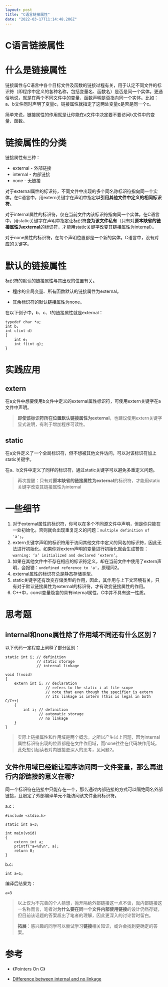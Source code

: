 ```yaml
---
layout: post
title: "C语言链接属性"
date: "2022-03-17T11:14:48.206Z"
---
```

C语言链接属性
=======

什么是链接属性
=======

链接属性与C语言中各个目标文件及函数的链接过程有关，用于认定不同文件的标识符（即程序中定义的各种名称，包括变量名、函数名）是否是同一个实体。更通俗地说，就是在两个不同文件中的变量、函数声明是否指向同一个实体。比如：a、b文件同时声明了变量c，链接属性就指定了这两处变量c是否是同一个c。

简单来说，链接属性的作用就是让你能在a文件中决定要不要访问b文件中的变量、函数。

链接属性的分类
=======

链接属性有三种：

*   external - 外部链接
*   internal - 内部链接
*   none - 无链接

对于external属性的标识符，不同文件中出现的多个同名称标识符指向同一个实体。在C语言中，用extern关键字在声明中指定**以引用其他文件中定义的相同标识符**。

对于internal属性的标识符，仅在当前文件内该标识符指向同一个实体。在C语言中，用static关键字在声明中指定让标识符**变为该文件私有**（只有对**原本缺省的链接属性为external**的标识符，才能用static关键字改变其链接属性为internal）。

对于none属性的标识符，在每个声明位置都是一个新的实体。C语言中，没有对应的关键字。

默认的链接属性
=======

标识符的默认的链接属性与其出现的位置有关。

*   程序的全局变量、所有函数默认的链接属性为external。
    
*   其余标识符的默认链接属性为none。
    

在以下例子中，b、c、f的链接属性就是external：

    typedef char *a;
    int b;
    int c(int d)
    {
    	int e;
    	int f(int g);
    }
    

实践应用
====

extern
------

在a文件中想要使用b文件中定义的external属性标识符，可使用extern关键字在a文件中声明。

> **即使该标识符所在位置默认链接属性为external**，也建议使用extern关键字显式说明，有利于增加程序可读性。

static
------

在a文件定义了一个全局标识符，但不想被其他文件访问，可以对该标识符加上static关键字。

在a、b文件中定义了同样的标识符，通过static关键字可以避免多重定义问题。

> 再次提醒：只有对**原本缺省的链接属性为external**的标识符，才能用static关键字改变其链接属性为internal

一些细节
====

1.  对于external属性的标识符，你可以在多个不同源文件中声明，但是你只能在一处初始化。否则就会出现重复定义的问题：`multiple definition of 'a';`。
2.  extern关键字声明的标识符用于访问其他文件中定义的同名的标识符，因此无法进行初始化。如果你对extern声明的变量进行初始化就会生成警告：`warning: ‘a’ initialized and declared ‘extern’`。
3.  如果在其他文件中不存在相应的标识符定义，却在当前文件中使用了extern声明，会报错：`undefined reference to 'a'`，原理同2。
4.  external属性的标识符总是静态存储类型。
5.  static关键字还有改变存储类型的作用，因此，其作用与上下文环境有关，只有对于默认链接属性为external的标识符，才有改变链接属性的作用。
6.  C++中，const变量隐含的具有internal属性，C中并不具有这一性质。

思考题
===

internal和none属性除了作用域不同还有什么区别？
-----------------------------

以下代码一定程度上阐释了部分区别：

    static int i; // definition
                  // static storage
                  // internal linkage
    
    void f(void)
    {
        extern int i; // declaration
                      // refers to the static i at file scope
                      // note that even though the specifier is extern
                      // its linkage is intern (this is legal in both C/C++)
        {
            int i; // definition
                   // automatic storage
                   // no linkage
        }
    }
    

> 实际上链接属性和作用域是两个概念。之所以产生以上问题，因为internal属性标识符出现的位置都是在文件作用域，而none往往在代码块作用域。此处想引起读者对内链接更深入的思考，见问题2。

文件作用域已经能让程序访问同一文件变量，那么再进行内部链接的意义在哪?
-----------------------------------

同一个标识符在链接中只能存在一个，那么通过内部链接的方式可以隔绝同名外部链接，且限定了外部编译单元不能访问该文件全局标识符。

a.c：

    #include <stdio.h>
    
    static int a=3;
    
    int main(void)
    {
        extern int a;
        printf("a=%d\n", a);
        return 0;
    }
    

b.c:

    int a=1;
    

编译后结果为：

    a=3
    

> 以上仅为不完善的个人猜想，抛开隔绝外部链接这一点不谈，就内部链接这一名称而言，笔者对**为什么要在同一个文件内部使用链接**的设计仍然存疑，但目前该话题的答案超出了笔者的理解，因此更深入的讨论暂时留白。
> 
> **拓展**：感兴趣的同学可以尝试学习**链接**相关知识，或许会找到更确定的答案。

参考
==

*   《Pointers On C》
    
*   [Difference between internal and no linkage](https://stackoverflow.com/questions/24864840/difference-between-internal-and-no-linkage)